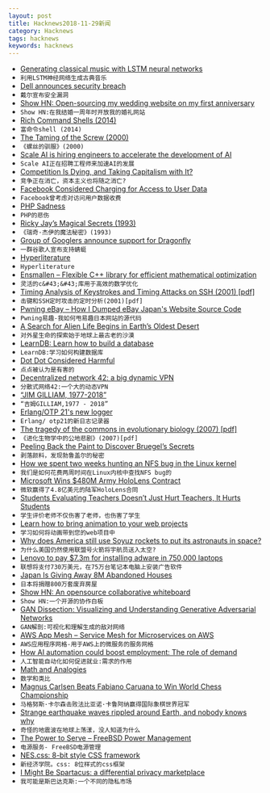 ```yaml
---
layout: post
title: Hacknews2018-11-29新闻
category: Hacknews
tags: hacknews
keywords: hacknews
---
```




- [Generating classical music with LSTM neural networks](https://blog.floydhub.com/generating-classical-music-with-neural-networks/)
- `利用LSTM神经网络生成古典音乐`
- [Dell announces security breach](https://www.zdnet.com/article/dell-announces-security-breach/)
- `戴尔宣布安全漏洞`
- [Show HN: Open-sourcing my wedding website on my first anniversary](https://github.com/rampatra/wedding-website)
- `Show HN:在我结婚一周年时开放我的婚礼网站`
- [Rich Command Shells (2014)](http://waywardmonkeys.org/2014/10/10/rich-command-shells/)
- `富命令shell (2014)`
- [The Taming of the Screw (2000)](http://www.americanhistory.si.edu/subs/anglesdangles/taming.html)
- `《螺丝的驯服》(2000)`
- [Scale AI is hiring engineers to accelerate the development of AI](https://www.scaleapi.com/about#jobs)
- `Scale AI正在招聘工程师来加速AI的发展`
- [Competition Is Dying, and Taking Capitalism with It?](https://www.bloomberg.com/opinion/articles/2018-11-25/the-myth-of-capitalism-exposed)
- `竞争正在消亡，资本主义也将随之消亡?`
- [Facebook Considered Charging for Access to User Data](https://www.wsj.com/articles/facebook-considered-charging-for-access-to-user-data-1543447785)
- `Facebook曾考虑对访问用户数据收费`
- [PHP Sadness](http://phpsadness.com/)
- `PHP的悲伤`
- [Ricky Jay’s Magical Secrets (1993)](https://www.newyorker.com/magazine/1993/04/05/secrets-of-the-magus)
- `《瑞奇·杰伊的魔法秘密》(1993)`
- [Group of Googlers announce support for Dragonfly](https://techcrunch.com/2018/11/28/google-dragonfly-letter/)
- `一群谷歌人宣布支持蜻蜓`
- [Hyperliterature](https://www.jamesyu.org/hyperliterature.html)
- `Hyperliterature`
- [Ensmallen – Flexible C&#43;&#43; library for efficient mathematical optimization](http://www.ensmallen.org)
- `灵活的c&#43;&#43;库用于高效的数学优化`
- [Timing Analysis of Keystrokes and Timing Attacks on SSH (2001) [pdf]](https://people.eecs.berkeley.edu/~daw/papers/ssh-use01.pdf)
- `击键和SSH定时攻击的定时分析(2001)[pdf]`
- [Pwning eBay – How I Dumped eBay Japan&#39;s Website Source Code](https://slashcrypto.org/2018/11/28/eBay-source-code-leak/)
- `Pwning易趣-我如何甩易趣日本网站的源代码`
- [A Search for Alien Life Begins in Earth’s Oldest Desert](https://www.theatlantic.com/science/archive/2018/11/searching-life-martian-landscape/576628/)
- `对外星生命的探索始于地球上最古老的沙漠`
- [LearnDB: Learn how to build a database](https://learndb.net/)
- `LearnDB:学习如何构建数据库`
- [Dot Dot Considered Harmful](https://fuchsia.googlesource.com/docs/&#43;/HEAD/the-book/dotdot.md)
- `点点被认为是有害的`
- [Decentralized network 42: a big dynamic VPN](https://dn42.net/Home)
- `分散式网络42:一个大的动态VPN`
- [“JIM GILLIAM, 1977-2018”](https://civichall.org/civicist/jim-gilliam-1977-2018/)
- `“吉姆GILLIAM,1977 - 2018”`
- [Erlang/OTP 21&#39;s new logger](https://ferd.ca/erlang-otp-21-s-new-logger.html)
- `Erlang/ otp21的新日志记录器`
- [The tragedy of the commons in evolutionary biology (2007) [pdf]](http://www.kokkonuts.org/wp-content/uploads/Rankin_ToC.pdf)
- `《进化生物学中的公地悲剧》(2007)[pdf]`
- [Peeling Back the Paint to Discover Bruegel’s Secrets](https://www.nytimes.com/2018/11/23/arts/design/bruegel-kunsthistorisches-museum-technology-layers.html)
- `剥落颜料，发现勃鲁盖尔的秘密`
- [How we spent two weeks hunting an NFS bug in the Linux kernel](https://about.gitlab.com/2018/11/14/how-we-spent-two-weeks-hunting-an-nfs-bug/)
- `我们是如何花费两周时间在Linux内核中查找NFS bug的`
- [Microsoft Wins $480M Army HoloLens Contract](https://www.bloomberg.com/news/articles/2018-11-28/microsoft-wins-480-million-army-battlefield-contract)
- `微软赢得了4.8亿美元的陆军HoloLens合同`
- [Students Evaluating Teachers Doesn’t Just Hurt Teachers, It Hurts Students](https://www.chronicle.com/article/Students-Evaluating-Teachers/245169)
- `学生评价老师不仅伤害了老师，也伤害了学生`
- [Learn how to bring animation to your web projects](https://github.com/cssanimation/css-animation-101)
- `学习如何将动画带到您的web项目中`
- [Why does America still use Soyuz rockets to put its astronauts in space?](https://www.economist.com/the-economist-explains/2018/10/16/why-does-america-still-use-soyuz-rockets-to-put-its-astronauts-in-space)
- `为什么美国仍然使用联盟号火箭将宇航员送入太空?`
- [Lenovo to pay $7.3m for installing adware in 750,000 laptops](https://www.hackread.com/lenovo-to-pay-fine-for-installing-adware-in-laptops/)
- `联想将支付730万美元，在75万台笔记本电脑上安装广告软件`
- [Japan Is Giving Away 8M Abandoned Houses](https://www.travelandleisure.com/travel-news/japan-free-abandoned-house)
- `日本将捐赠800万套废弃房屋`
- [Show HN: An opensource collaborative whiteboard](https://wbo.openode.io)
- `Show HN:一个开源的协作白板`
- [GAN Dissection: Visualizing and Understanding Generative Adversarial Networks](https://gandissect.csail.mit.edu)
- `GAN解剖:可视化和理解生成的敌对网络`
- [AWS App Mesh – Service Mesh for Microservices on AWS](https://aws.amazon.com/blogs/compute/introducing-aws-app-mesh-service-mesh-for-microservices-on-aws/)
- `AWS应用程序网格-用于AWS上的微服务的服务网格`
- [How AI automation could boost employment: The role of demand](https://bitsandatoms.co/how-ai-automation-could-boost-employment-the-role-of-demand/)
- `人工智能自动化如何促进就业:需求的作用`
- [Math and Analogies](https://betterexplained.com/articles/math-and-analogies/)
- `数学和类比`
- [Magnus Carlsen Beats Fabiano Caruana to Win World Chess Championship](https://www.nytimes.com/2018/11/28/sports/magnus-carlsen-fabiano-caruana-world-chess-championship.html)
- `马格努斯·卡尔森击败法比亚诺·卡鲁阿纳赢得国际象棋世界冠军`
- [Strange earthquake waves rippled around Earth, and nobody knows why](https://www.nationalgeographic.com/science/2018/11/strange-earthquake-waves-rippled-around-world-earth-geology/)
- `奇怪的地震波在地球上荡漾，没人知道为什么`
- [The Power to Serve – FreeBSD Power Management](https://vermaden.wordpress.com/2018/11/28/the-power-to-serve-freebsd-power-management/)
- `电源服务- FreeBSD电源管理`
- [NES.css: 8-bit style CSS framework](https://bcrikko.github.io/NES.css/)
- `新经济学院。css: 8位样式的css框架`
- [I Might Be Spartacus: a differential privacy marketplace](https://robertheaton.com/2018/10/27/i-might-be-spartacus-a-differential-privacy-marketplace/)
- `我可能是斯巴达克斯:一个不同的隐私市场`


